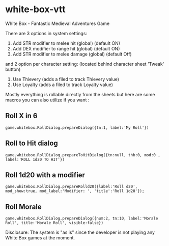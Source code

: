 # white-box-vtt
White Box - Fantastic Medieval Adventures Game

There are 3 options in system settings:
1. Add STR modifier to melee hit (global) (default ON)
2. Add DEX modifier to range hit (global) (default ON)
3. Add STR modifier to melee damage (global) (default Off)

and 2 option per character setting:
(located behind character sheet 'Tweak' button)
1. Use Thievery (adds a filed to track Thievery value)
2. Use Loyalty (adds a filed to track Loyalty value)

Mostly everything is rollable directly from the sheets but here are some macros you can also utilize if you want :

## Roll X in 6
```game.whitebox.RollDialog.prepareDialog({tn:1, label:'My Roll'})```

## Roll to Hit dialog
```game.whitebox.RollDialog.prepareToHitDialog({tn:null, thb:0, mod:0 , label:'ROLL 1d20 TO HIT'})```

## Roll 1d20 with a modifier
```game.whitebox.RollDialog.prepareRolld20({label:'Roll d20', mod_show:true, mod_label:'Modifier: ', 'title':'Roll 1d20'});```

## Roll Morale
```game.whitebox.RollDialog.prepareDialog({num:2, tn:10, label:'Morale Roll', title:'Morale Roll', visible:false})```

Disclosure: The system is "as is" since the developer is not playing any White Box games at the moment.
